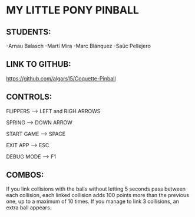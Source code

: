 # MY LITTLE PONY PINBALL

## STUDENTS:
-Arnau Balasch
-Martí Mira
-Marc Blánquez
-Saüc Pellejero

## LINK TO GITHUB:
https://github.com/algars15/Coquette-Pinball

## CONTROLS:
FLIPPERS --> LEFT and RIGH ARROWS

SPRING --> DOWN ARROW

START GAME --> SPACE

EXIT APP --> ESC

DEBUG MODE --> F1


## COMBOS:
If you link collisions with the balls without letting 5 seconds pass between each collision, each linked collision adds 100 points more than the previous one, up to a maximum of 10 times. If you manage to link 3 collisions, an extra ball appears.
